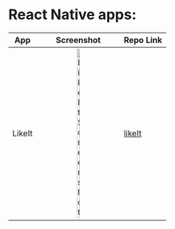# React Native apps:

| App | Screenshot | Repo Link |
| ----- | :-----: | ----- |
| LikeIt | <img src="https://github.com/harshalogale/reactnative/assets/87568874/3ee00a07-d257-40a9-bbc3-77126d8e3fdd" alt="LikeIt Screenshot" width=20% height='auto'> | [likeIt](likeIt) |
